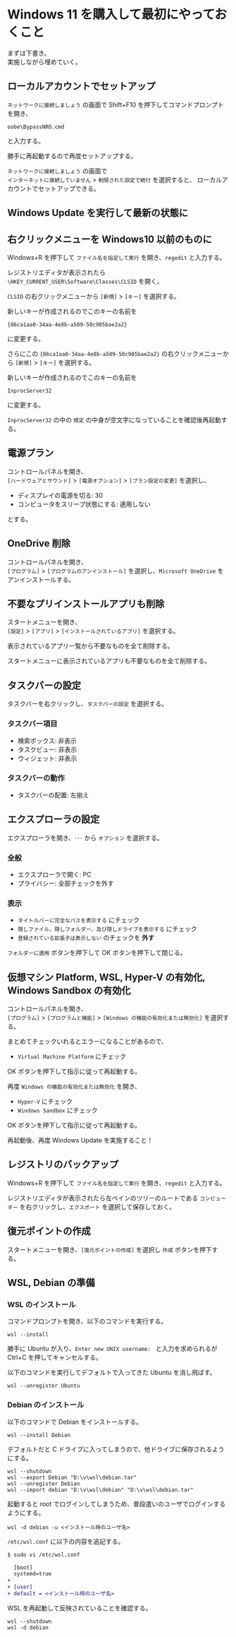 # Windows 11 を購入して最初にやっておくこと

まずは下書き。  
実施しながら埋めていく。

## ローカルアカウントでセットアップ
`ネットワークに接続しましょう` の画面で Shift+F10 を押下してコマンドプロンプトを開き、
```
oobe\BypassNRO.cmd
```
と入力する。

勝手に再起動するので再度セットアップする。

`ネットワークに接続しましょう` の画面で  
`インターネットに接続していません` > `制限された設定で続行` を選択すると、
ローカルアカウントでセットアップできる。

## Windows Update を実行して最新の状態に

## 右クリックメニューを Windows10 以前のものに
Windows+R を押下して `ファイル名を指定して実行` を開き、`regedit` と入力する。

レジストリエディタが表示されたら  
`\HKEY_CURRENT_USER\Software\Classes\CLSID` を開く。

`CLSID` の右クリックメニューから `[新規]` > `[キー]` を選択する。

新しいキーが作成されるのでこのキーの名前を

```
{86ca1aa0-34aa-4e8b-a509-50c905bae2a2}
```

に変更する。

さらにこの `{86ca1aa0-34aa-4e8b-a509-50c905bae2a2}` の右クリックメニューから `[新規]` > `[キー]` を選択する。

新しいキーが作成されるのでこのキーの名前を

```
InprocServer32
```

に変更する。

`InprocServer32` の中の `規定` の中身が空文字になっていることを確認後再起動する。

## 電源プラン
コントロールパネルを開き、  
`[ハードウェアとサウンド]` > `[電源オプション]` > `[プラン設定の変更]` を選択し、

* ディスプレイの電源を切る: 30
* コンピュータをスリープ状態にする: 適用しない

とする。

## OneDrive 削除
コントロールパネルを開き、  
`[プログラム]` > `[プログラムのアンインストール]` を選択し、`Microsoft OneDrive` をアンインストールする。

## 不要なプリインストールアプリも削除
スタートメニューを開き、  
`[設定]` > `[アプリ]` > `[インストールされているアプリ]` を選択する。

表示されているアプリ一覧から不要なものを全て削除する。

スタートメニューに表示されているアプリも不要なものを全て削除する。

## タスクバーの設定
タスクバーを右クリックし、`タスクバーの設定` を選択する。

### タスクバー項目
* 検索ボックス: 非表示
* タスクビュー: 非表示
* ウィジェット: 非表示

### タスクバーの動作
* タスクバーの配置: 左揃え

## エクスプローラの設定
エクスプローラを開き、`･･･` から `オプション` を選択する。

### 全般
* エクスプローラで開く: PC
* プライバシー: 全部チェックを外す

### 表示
* `タイトルバーに完全なパスを表示する` にチェック
* `隠しファイル、隠しフォルダー、及び隠しドライブを表示する` にチェック
* `登録されている拡張子は表示しない` のチェックを **外す**

`フォルダーに適用` ボタンを押下して OK ボタンを押下して閉じる。

## 仮想マシン Platform, WSL, Hyper-V の有効化, Windows Sandbox の有効化
コントロールパネルを開き、  
`[プログラム]` > `[プログラムと機能]` > `[Windows の機能の有効化または無効化]` を選択する。


まとめてチェックいれるとエラーになることがあるので、

* `Virtual Machine Platform` にチェック

OK ボタンを押下して指示に従って再起動する。

再度 `Windows の機能の有効化または無効化` を開き、

* `Hyper-V` にチェック
* `Windows Sandbox` にチェック

OK ボタンを押下して指示に従って再起動する。

再起動後、再度 Windows Update を実施すること！

## レジストリのバックアップ
Windows+R を押下して `ファイル名を指定して実行` を開き、`regedit` と入力する。

レジストリエディタが表示されたら左ペインのツリーのルートである `コンピューター` を右クリックし、`エクスポート` を選択して保存しておく。

## 復元ポイントの作成
スタートメニューを開き、`[復元ポイントの作成]` を選択し `作成` ボタンを押下する。



## WSL, Debian の準備

### WSL のインストール
コマンドプロンプトを開き、以下のコマンドを実行する。
```
wsl --install
```
勝手に Ubuntu が入り、`Enter new UNIX username: ` と入力を求められるが Ctrl+C を押してキャンセルする。

以下のコマンドを実行してデフォルトで入ってきた Ubuntu を消し飛ばす。
```
wsl --unregister Ubuntu
```

### Debian のインストール
以下のコマンドで Debian をインストールする。
```
wsl --install Debian
```
デフォルトだと C ドライブに入ってしまうので、他ドライブに保存されるようにする。
```
wsl --shutdown
wsl --export Debian "D:\v\wsl\debian.tar"
wsl --unregister Debian
wsl --import debian "D:\v\wsl\debian" "D:\v\wsl\debian.tar"
```
起動すると root でログインしてしまうため、普段遣いのユーザでログインするようにする。
```
wsl -d debian -u <インストール時のユーザ名>
```

`/etc/wsl.conf` に以下の内容を追記する。
```sh
$ sudo vi /etc/wsl.conf
```
```diff
  [boot]
  systemd=true
+
+ [user]
+ default = <インストール時のユーザ名>
```

WSL  を再起動して反映されていることを確認する。
```
wsl --shutdown
wsl -d debian
```
